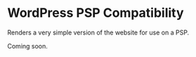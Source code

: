 # WordPress PSP Compatibility
Renders a very simple version of the website for use on a PSP.

Coming soon.
